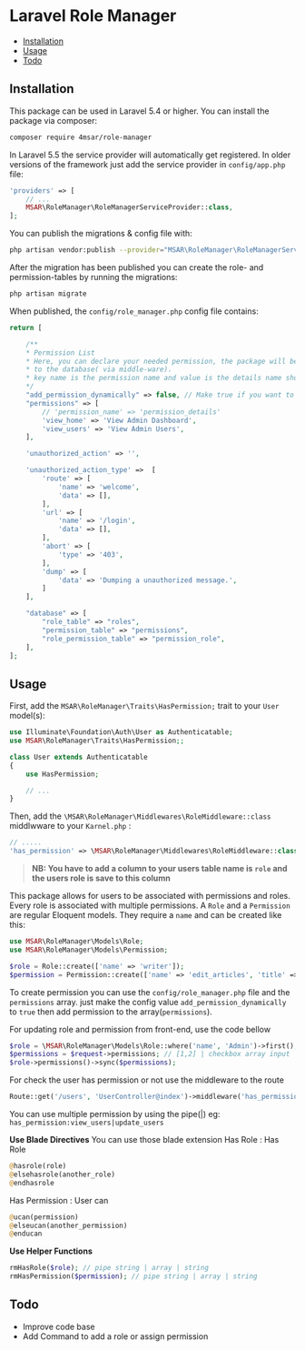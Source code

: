 
# Laravel Role Manager

* [Installation](#installation)
* [Usage](#usage)
* [Todo](#todo)


## Installation

This package can be used in Laravel 5.4 or higher.
You can install the package via composer:

``` bash
composer require 4msar/role-manager
```

In Laravel 5.5 the service provider will automatically get registered. In older versions of the framework just add the service provider in `config/app.php` file:

```php
'providers' => [
    // ...
    MSAR\RoleManager\RoleManagerServiceProvider::class,
];
```

You can publish the migrations & config file with:

```bash
php artisan vendor:publish --provider="MSAR\RoleManager\RoleManagerServiceProvider"
```

After the migration has been published you can create the role- and permission-tables by running the migrations:

```bash
php artisan migrate
```

When published, the `config/role_manager.php` config file contains:

```php
return [

    /**
    * Permission List 
    * Here, you can declare your needed permission, the package will be add this permission automatically
    * to the database( via middle-ware).
    * key name is the permission name and value is the details name showing for management.
    */
    "add_permission_dynamically" => false, // Make true if you want to add permission from bellow permissions array
    "permissions" => [
        // 'permission_name' => 'permission_details'
        'view_home' => 'View Admin Dashboard',
        'view_users' => 'View Admin Users',
    ],

    'unauthorized_action' => '',

    'unauthorized_action_type' =>  [
        'route' => [
            'name' => 'welcome',
            'data' => [],
        ],
        'url' => [
            'name' => '/login',
            'data' => [],
        ],
        'abort' => [
            'type' => '403',
        ],
        'dump' => [
            'data' => 'Dumping a unauthorized message.',
        ]
    ],

    "database" => [
        "role_table" => "roles",
        "permission_table" => "permissions",
        "role_permission_table" => "permission_role",
    ],
];
```



## Usage

First, add the `MSAR\RoleManager\Traits\HasPermission;` trait to your `User` model(s):

```php
use Illuminate\Foundation\Auth\User as Authenticatable;
use MSAR\RoleManager\Traits\HasPermission;;

class User extends Authenticatable
{
    use HasPermission;

    // ...
}
```

Then, add the `\MSAR\RoleManager\Middlewares\RoleMiddleware::class` middlwware to your `Karnel.php` :

```php
// .....
'has_permission' => \MSAR\RoleManager\Middlewares\RoleMiddleware::class,
```
> **NB: You have to add a column to your users table name is ``role`` and the users role is save to this column**

This package allows for users to be associated with permissions and roles. Every role is associated with multiple permissions.
A `Role` and a `Permission` are regular Eloquent models. They require a `name` and can be created like this:

```php
use MSAR\RoleManager\Models\Role;
use MSAR\RoleManager\Models\Permission;

$role = Role::create(['name' => 'writer']);
$permission = Permission::create(['name' => 'edit_articles', 'title' => 'Edit Articles']);
```
To create permission you can use the ``config/role_manager.php`` file and the ``permissions`` array.
just make the config value ``add_permission_dynamically`` to ``true``  then add permission to the array(``permissions``).

For updating role and permission from front-end, use the code bellow

```php
$role = \MSAR\RoleManager\Models\Role::where('name', 'Admin')->first();
$permissions = $request->permissions; // [1,2] | checkbox array input | permissions ids
$role->permissions()->sync($permissions);
```

For check the user has permission or not use the middleware to the route
```php
Route::get('/users', 'UserController@index')->middleware('has_permission:view_users')->name('home');
```
You can use multiple permission by using the pipe(|) eg: ``has_permission:view_users|update_users``

**Use Blade Directives**
You can use those blade extension 
Has Role :  Has Role
```php
@hasrole(role)
@elsehasrole(another_role)
@endhasrole
```
Has Permission :  User can
```php
@ucan(permission)
@elseucan(another_permission)
@enducan
```

**Use Helper Functions**
```php
rmHasRole($role); // pipe string | array | string
rmHasPermission($permission); // pipe string | array | string
```


## Todo

- Improve code base
- Add Command to add a role or assign permission